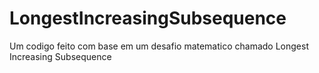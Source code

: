 # LongestIncreasingSubsequence
Um codigo feito com base em um desafio matematico chamado Longest Increasing Subsequence  
